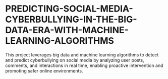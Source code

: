 # PREDICTING-SOCIAL-MEDIA-CYBERBULLYING-IN-THE-BIG-DATA-ERA-WITH-MACHINE-LEARNING-ALGORITHMS
This project leverages big data and machine learning algorithms to detect and predict cyberbullying on social media by analyzing user posts, comments, and interactions in real time, enabling proactive intervention and promoting safer online environments.
